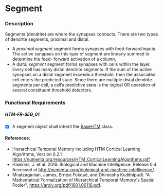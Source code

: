 
# Segment

### Description
Segments (dendrite) are where the synapses connects. There are two types of dendrite segments, proximal and
distal.
- A *proximal segment* segment forms synapses with feed-forward inputs. The active synapses on this
type of segment are linearly summed to determine the feed- forward activation of a column.
- A *distal segment* segment forms synapses with cells within the layer. Every cell has many distal
dendrite segments. If the sum of the active synapses on a distal segment exceeds a threshold, then the
associated cell enters the predicted state. Since there are multiple distal dendrite segments per cell, a
cell’s predictive state is the logical OR operation of several constituent threshold detectors.

### Functional Requirements

##### HTM-FR-SEG_01
- [x] A segment object shall inherit the [BaseHTM](./req_basehtm.md) class.



#### References:
* Hierarchical Temporal Memory including HTM Cortical Learning Algorithms,
Version 0.2.1 https://numenta.org/resources/HTM_CorticalLearningAlgorithms.pdf
* Hawkins, J. et al. 2016. Biological and Machine Intelligence.
Release 0.4. Accessed at http://numenta.com/biological-and-machine-intelligence/.
* Mnatzaganian, James, Ernest Fokoué, and Dhireesha Kudithipudi. "A Mathematical Formalization of Hierarchical Temporal Memory's Spatial Pooler", https://arxiv.org/pdf/1601.06116.pdf.
